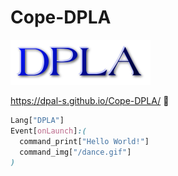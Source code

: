 # Cope-DPLA
![DPLA](/DPLA.png)

https://dpal-s.github.io/Cope-DPLA/ 🔗
```css
Lang["DPLA"]
Event[onLaunch]:(
  command_print["Hello World!"]
  command_img["/dance.gif"]
)
```
